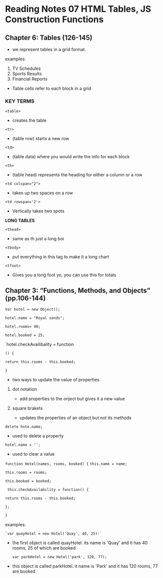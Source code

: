 # Reading Notes 07 HTML Tables, JS Construction Functions

## Chapter 6: Tables (126-145) 

* we represent tables in a grid format.

examples:
1. TV Schedules
2. Sports Results
3. Financial Reports

* Table cells refer to each block in a grid

### KEY TERMS

`<table>`

* creates the table

`<tr>`

* (table row) starts a new row

`<td>`

* (table data) where you would write the info for each block

`<th>`

* (table head) represents the heading for either a column or a row

`<td colspan="2">`

* takes up two spaces on a row

`<td rowspan='2'>`

* Vertically takes two spots

**LONG TABLES**

`<thead>`

* same as th just a long boi

`<tbody>`

* put everything in this tag to make it a long chart

`<tfoot>`

* Gives you a long foot yo, you can use this for totals

## Chapter 3: “Functions, Methods, and Objects” (pp.106-144)

`Var hotel = new Object();`


`hotel.name = "Royal sands";`


`hotel.rooms= 40;`


`hotel.booked = 25;`


`hotel.checkAvailibality = function


`() {`


`return this.rooms - this.booked;`


`}`


* two ways to update the value of properties

1. dot notation
    * add properties to the onject but gives it a new value

2. square brakets
    * updates the properties of an object but not its methods

`delete hote.name;`

* used to delete a property

`hotel.name = '';`

* used to clear a value

`function Hotel(names, rooms, booked) {`
`this.name = name;`

`this.rooms = rooms;`

`this.booked = booked;`

` this.checkAvailability = function() {`

`return this.rooms - this.booked;`

`};`

`}`

examples:

    `var quayHotel = new Hotel('Quay', 40, 25):`

* the first object is called quayHotel. its name is 'Quay' and it has 40 rooms, 25 of which are booked

    `var parkHotel = new Hotel('park', 120, 77);`

* this object is called parkHotel. it name is 'Park' and it has 120 rooms, 77 are booked

